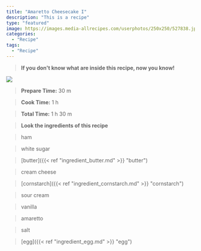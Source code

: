```yaml
---
title: "Amaretto Cheesecake I"
description: "This is a recipe"
type: "featured"
image: https://images.media-allrecipes.com/userphotos/250x250/527838.jpg
categories: 
  - "Recipe"
tags: 
  - "Recipe"
---
```



>**If you don't know what are inside this recipe, now you know!**

![](../images/Recipes-Banner.jpg)
> **Prepare Time:** 30 m


> **Cook Time:** 1 h


> **Total Time:** 1 h 30 m

> **Look the ingredients of this recipe**

> ham

> white sugar

> [butter]({{< ref "ingredient_butter.md" >}} "butter")

> cream cheese

> [cornstarch]({{< ref "ingredient_cornstarch.md" >}} "cornstarch")

> sour cream

> vanilla

> amaretto

> salt

> [egg]({{< ref "ingredient_egg.md" >}} "egg")

